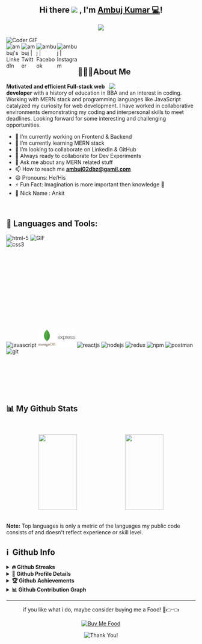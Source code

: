<h2 align="center">
  Hi there <img src="https://media.giphy.com/media/hvRJCLFzcasrR4ia7z/giphy.gif" width="28"> , I'm <a href="">Ambuj Kumar 💻</a>!
   
</h2>

<p align="center">
  <img src="https://readme-typing-svg.herokuapp.com/?lines=Full%20Stack%20Web%20Developer;MERN%20STACK;Passionate%20Coder;Masai%20School%20taught%20Programmer&center=true&width=500&height=50" >
</p>
<img src="https://media.giphy.com/media/SWoSkN6DxTszqIKEqv/giphy.gif" alt="Coder GIF" width="500" />

<div>
<a href="https://www.linkedin.com/in/ambuj-kumar02/" target = "_blank">
  <img align="left" alt="ambuj's LinkedIn" width="40px" src="https://raw.githubusercontent.com/peterthehan/peterthehan/master/assets/linkedin.svg" />
</a>
<a href="https://twitter.com/@AmbujKr9851" target = "_blank">
  <img align="left" alt="ambuj | Twitter" width="40px" src="https://raw.githubusercontent.com/peterthehan/peterthehan/master/assets/twitter.svg" />
</a>
<a href="https://www.facebook.com/Ambuj.Kumar.1997" target = "_blank">
  <img align="left" alt="ambuj | Facebook" width="55px" src="https://img.icons8.com/color/2x/facebook.png" />
</a>
<a href="https://www.instagram.com/ambuj_kumar_ak" target = "_blank">
  <img align="left" alt="ambuj | Instagram" width="55px" src="https://img.icons8.com/fluency/2x/instagram-new.png" />
</a>
</div>

<br/>
<br/>


## 👨🏻‍💻About Me
<img align='right' src="https://media.giphy.com/media/M9gbBd9nbDrOTu1Mqx/giphy.gif" width="230">
<b>Motivated and efficient Full-stack web developer</b> with a history of education in BBA and an interest in coding. Working with MERN stack and programming languages like JavaScript catalyzed my curiosity for web development. I have worked in collaborative environments demonstrating my coding and interpersonal skills to meet deadlines. Looking forward for some interesting and challenging opportunities.


- 🔭 I’m currently working on Frontend & Backend
- 🌱 I’m currently learning MERN stack
- 👯 I’m looking to collaborate on LinkedIn & GitHub
- 🚀 Always ready to collaborate for Dev Experiments
- 💬 Ask me about any MERN related stuff
- 📫 How to reach me **ambuj02dbz@gamil.com**
- 😄 Pronouns: He/His
- ⚡ Fun Fact: Imagination is more important then knowledge 📖
- 🤠 Nick Name : Ankit
 <br>
 
## 🥇 Languages and Tools:
 <img align="right" alt="GIF" clear = "both" src="https://github.com/abhisheknaiidu/abhisheknaiidu/blob/master/code.gif?raw=true" width="440" height="250" />
<p align="left"> 
    <img src="https://img.icons8.com/color/48/000000/html-5.png" alt="html-5"/> 
    <img src="https://img.icons8.com/color/48/000000/css3.png" alt="css3"/>
    <img src="https://img.icons8.com/color/48/000000/javascript.png" alt="javascript"/>
  <img src="https://raw.githubusercontent.com/devicons/devicon/master/icons/mongodb/mongodb-original-wordmark.svg" alt="mongodb" width="48" height="48"/>
    <img src="https://raw.githubusercontent.com/devicons/devicon/master/icons/express/express-original-wordmark.svg" alt="express" width="48" height="48"/>
    <img src="https://img.icons8.com/officel/80/000000/react.png" alt="reactjs"  width="48" height="48"/>
  <img src="https://img.icons8.com/color/48/000000/nodejs.png" alt="nodejs"/> 
    <img src="https://img.icons8.com/color/48/000000/redux.png" alt="redux"/>
    <img src="https://img.icons8.com/color/48/000000/npm.png"  alt="npm"/>   
    <img src="https://www.vectorlogo.zone/logos/getpostman/getpostman-icon.svg" alt="postman" width="45" height="45" alt="postman"/>
    <img src="https://img.icons8.com/color/48/000000/git.png" alt="git"/>
    
</p>

<br/>
<br/>
<br/>
<br/>
<br/>

## 📊 My Github Stats

<br/>
<p align="center"> 
        <img height= "200px" width ="45%" src="https://github-readme-stats.vercel.app/api?username=AmbujKrAK&theme=react&show_icons=true&include_all_commits=true" />
        <img height= "200px" width ="45%" src="https://github-readme-stats.vercel.app/api/top-langs/?username=AmbujKrAK&theme=react&layout=compact" />
 </p> 
  <br/>
  <b>Note:</b> Top languages is only a metric of the languages my public code consists of and doesn't reflect experience or skill level.
  
 <br>
 
 <h2>ℹ️ &nbsp;Github Info</h2>
 <details>
 <summary><b>🔥 Github Streaks</b></summary>
<p align="center"><img src="https://github-readme-streak-stats.herokuapp.com/?user=AmbujKrAK&theme=black-ice&hide_border=true&stroke=0000&background=0D1117&ring=e05397&fire=e05397&currStreakLabel=e05397" alt="ambuj kumar" /></p>
</details>
<details>	
  <summary><b>🔎 Github Profile Details</b></summary>
<p align="center"><img height="180em" src="https://github-profile-summary-cards.vercel.app/api/cards/profile-details?username=AmbujKrAK&theme=github_dark" alt="ambuj kumar" align = "center"/></p>
</details>
<details>   
 <summary><b>🏆 Github Achievements</b></summary>
<p align="center"> <a href="https://github.com/NitishGoswami"><img src="https://github-profile-trophy.vercel.app/?username=AmbujKrAK&margin-w=5&theme=radical" alt="ambuj kumar" /></a> </p>
 </details>
<details>
<summary><b>📊 Github Contribution Graph</b></summary>
<p align="center"<a href="#"><img alt="Simran Dhiman's Activity Graph" src="https://activity-graph.herokuapp.com/graph?username=AmbujKrAK&bg_color=0D1117&color=e05397&line=e05397&point=FFFFFF&hide_border=true&" /></a></p>
</details>



 <hr>
<p align="center">
    if you like what i do, maybe consider buying me a Food! 🥺👉👈
</p>
<p align="center">
<a href="" target="_blank"><img src="https://t3.ftcdn.net/jpg/02/38/24/74/240_F_238247478_KNq15yMlCmkfiNZFNYDKY2m5zGphvwl5.jpg" alt="Buy Me Food" width="150" ></a>
</p>
<p align="center">
   <img alt="Thank You!" title="Thank You" src="https://img.shields.io/badge/Thank-You-ff69b4.svg"/>
</p>  
